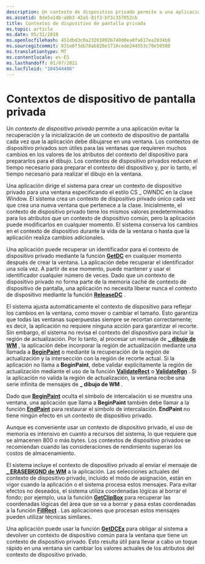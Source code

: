 ```yaml
---
description: Un contexto de dispositivo privado permite a una aplicación evitar la recuperación y la inicialización de un contexto de dispositivo de pantalla cada vez que la aplicación debe dibujarse en una ventana.
ms.assetid: 8de5a14b-a8b3-42a5-81f3-bf3c357052cb
title: Contextos de dispositivo de pantalla privada
ms.topic: article
ms.date: 05/31/2018
ms.openlocfilehash: 451dbd3c0a232610026740d0ea0fa817ea2034b8
ms.sourcegitcommit: 831e8f3db78ab820e1710cede244553c70e50500
ms.translationtype: MT
ms.contentlocale: es-ES
ms.lasthandoff: 01/07/2021
ms.locfileid: "104544406"
---
```

# <a name="private-display-device-contexts"></a>Contextos de dispositivo de pantalla privada

Un *contexto de dispositivo privado* permite a una aplicación evitar la recuperación y la inicialización de un contexto de dispositivo de pantalla cada vez que la aplicación debe dibujarse en una ventana. Los contextos de dispositivo privados son útiles para las ventanas que requieren muchos cambios en los valores de los atributos del contexto del dispositivo para prepararlos para el dibujo. Los contextos de dispositivo privados reducen el tiempo necesario para preparar el contexto del dispositivo y, por lo tanto, el tiempo necesario para realizar el dibujo en la ventana.

Una aplicación dirige el sistema para crear un contexto de dispositivo privado para una ventana especificando el estilo CS \_ OWNDC en la clase Window. El sistema crea un contexto de dispositivo privado único cada vez que crea una nueva ventana que pertenece a la clase. Inicialmente, el contexto de dispositivo privado tiene los mismos valores predeterminados para los atributos que un contexto de dispositivo común, pero la aplicación puede modificarlos en cualquier momento. El sistema conserva los cambios en el contexto de dispositivo durante la vida de la ventana o hasta que la aplicación realiza cambios adicionales.

Una aplicación puede recuperar un identificador para el contexto de dispositivo privado mediante la función [**GetDC**](/windows/desktop/api/Winuser/nf-winuser-getdc) en cualquier momento después de crear la ventana. La aplicación debe recuperar el identificador una sola vez. A partir de ese momento, puede mantener y usar el identificador cualquier número de veces. Dado que un contexto de dispositivo privado no forma parte de la memoria caché de contexto de dispositivo de pantalla, una aplicación no necesita liberar nunca el contexto de dispositivo mediante la función [**ReleaseDC**](/windows/desktop/api/Winuser/nf-winuser-releasedc) .

El sistema ajusta automáticamente el contexto de dispositivo para reflejar los cambios en la ventana, como mover o cambiar el tamaño. Esto garantiza que todas las ventanas superpuestas siempre se recortan correctamente; es decir, la aplicación no requiere ninguna acción para garantizar el recorte. Sin embargo, el sistema no revisa el contexto del dispositivo para incluir la región de actualización. Por lo tanto, al procesar un mensaje de [**\_ dibujo de WM**](wm-paint.md) , la aplicación debe incorporar la región de actualización mediante una llamada a [**BeginPaint**](/windows/desktop/api/Winuser/nf-winuser-beginpaint) o mediante la recuperación de la región de actualización y la intersección con la región de recorte actual. Si la aplicación no llama a **BeginPaint**, debe validar explícitamente la región de actualización mediante el uso de la función [**ValidateRect**](/windows/desktop/api/Winuser/nf-winuser-validaterect) o [**ValidateRgn**](/windows/desktop/api/Winuser/nf-winuser-validatergn) . Si la aplicación no valida la región de actualización, la ventana recibe una serie infinita de mensajes de **\_ dibujo de WM** .

Dado que [**BeginPaint**](/windows/desktop/api/Winuser/nf-winuser-beginpaint) oculta el símbolo de intercalación si se muestra una ventana, una aplicación que llama a **BeginPaint** también debe llamar a la función [**EndPaint**](/windows/desktop/api/Winuser/nf-winuser-endpaint) para restaurar el símbolo de intercalación. **EndPaint** no tiene ningún efecto en un contexto de dispositivo privado.

Aunque es conveniente usar un contexto de dispositivo privado, el uso de memoria es intensivo en cuanto a recursos del sistema, lo que requiere que se almacenen 800 o más bytes. Los contextos de dispositivo privados se recomiendan cuando las consideraciones de rendimiento superan los costos de almacenamiento.

El sistema incluye el contexto de dispositivo privado al enviar el mensaje de [**\_ ERASEBKGND de WM**](../winmsg/wm-erasebkgnd.md) a la aplicación. Las selecciones actuales del contexto de dispositivo privado, incluido el modo de asignación, están en vigor cuando la aplicación o el sistema procesa estos mensajes. Para evitar efectos no deseados, el sistema utiliza coordenadas lógicas al borrar el fondo; por ejemplo, usa la función [**GetClipBox**](/windows/desktop/api/Wingdi/nf-wingdi-getclipbox) para recuperar las coordenadas lógicas del área que se va a borrar y pasa estas coordenadas a la función [**FillRect**](/windows/desktop/api/Winuser/nf-winuser-fillrect) . Las aplicaciones que procesan estos mensajes pueden utilizar técnicas similares.

Una aplicación puede usar la función [**GetDCEx**](/windows/desktop/api/Winuser/nf-winuser-getdcex) para obligar al sistema a devolver un contexto de dispositivo común para la ventana que tiene un contexto de dispositivo privado. Esto resulta útil para llevar a cabo un toque rápido en una ventana sin cambiar los valores actuales de los atributos del contexto de dispositivo privado.

 

 
